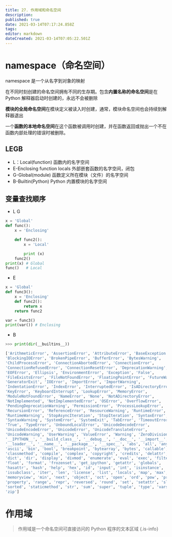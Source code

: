 ```yaml
---
title: 27. 作用域和命名空间
description: 
published: true
date: 2021-03-14T07:17:24.858Z
tags: 
editor: markdown
dateCreated: 2021-03-14T07:05:22.501Z
---
```


# namespace（命名空间）

namespace 是一个从名字到对象的映射

在不同时刻创建的命名空间拥有不同的生存期。包含**内置名称的命名空间**是在 Python 解释器启动时创建的，永远不会被删除

**模块的全局命名空间**在模块定义被读入时创建，通常，模块命名空间也会持续到解释器退出

一个**函数的本地命名空间**在这个函数被调用时创建，并在函数返回或抛出一个不在函数内部处理的错误时被删除。


## LEGB

- L：Local(function) 函数内的名字空间
- E-Enclosing function locals 外部嵌套函数的名字空间，闭包
- G-Global(module) 函数定义所在模块（文件）的名字空间
- B-Builtin(Python) Python 内置模块的名字空间

## 变量查找顺序

- L G

```python
x = 'Global'
def func():
    x = 'Enclosing'

    def func2():
        x = 'Local'

        print (x)
    func2()
print(x) # Global
func()   # Local
```

- E

```python
x = 'Global'
def func3():
    x = 'Enclosing'
    def func2():
        return x
    return func2

var = func3()
print(var()) # Enclosing
```

- B

```python
>>> print(dir(__builtins__))

['ArithmeticError', 'AssertionError', 'AttributeError', 'BaseException',
'BlockingIOError', 'BrokenPipeError', 'BufferError', 'BytesWarning',
'ChildProcessError', 'ConnectionAbortedError', 'ConnectionError', 
'ConnectionRefusedError', 'ConnectionResetError', 'DeprecationWarning', 
'EOFError', 'Ellipsis', 'EnvironmentError', 'Exception', 'False', 
'FileExistsError', 'FileNotFoundError', 'FloatingPointError', 'FutureWarning', 
'GeneratorExit', 'IOError', 'ImportError', 'ImportWarning', 
'IndentationError', 'IndexError', 'InterruptedError', 'IsADirectoryError', 
'KeyError', 'KeyboardInterrupt', 'LookupError', 'MemoryError', 
'ModuleNotFoundError', 'NameError', 'None', 'NotADirectoryError', 
'NotImplemented', 'NotImplementedError', 'OSError', 'OverflowError', 
'PendingDeprecationWarning', 'PermissionError', 'ProcessLookupError', 
'RecursionError', 'ReferenceError', 'ResourceWarning', 'RuntimeError', 
'RuntimeWarning', 'StopAsyncIteration', 'StopIteration', 'SyntaxError', 
'SyntaxWarning', 'SystemError', 'SystemExit', 'TabError', 'TimeoutError', 
'True', 'TypeError', 'UnboundLocalError', 'UnicodeDecodeError', 
'UnicodeEncodeError', 'UnicodeError', 'UnicodeTranslateError', 
'UnicodeWarning', 'UserWarning', 'ValueError', 'Warning', 'ZeroDivisionError', 
'__IPYTHON__', '__build_class__', '__debug__', '__doc__', '__import__', 
'__loader__', '__name__', '__package__', '__spec__', 'abs', 'all', 'any', 
'ascii', 'bin', 'bool', 'breakpoint', 'bytearray', 'bytes', 'callable', 'chr', 
'classmethod', 'compile', 'complex', 'copyright', 'credits', 'delattr', 
'dict', 'dir', 'display', 'divmod', 'enumerate', 'eval', 'exec', 'filter', 
'float', 'format', 'frozenset', 'get_ipython', 'getattr', 'globals', 
'hasattr', 'hash', 'help', 'hex', 'id', 'input', 'int', 'isinstance', 
'issubclass', 'iter', 'len', 'license', 'list', 'locals', 'map', 'max', 
'memoryview', 'min', 'next', 'object', 'oct', 'open', 'ord', 'pow', 'print', 
'property', 'range', 'repr', 'reversed', 'round', 'set', 'setattr', 'slice', 
'sorted', 'staticmethod', 'str', 'sum', 'super', 'tuple', 'type', 'vars', 
'zip']
```

# 作用域

> 作用域是一个命名空间可直接访问的 Python 程序的文本区域
{.is-info}
